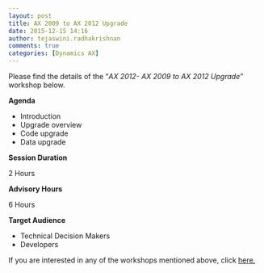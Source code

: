 ```yaml
---
layout: post
title: AX 2009 to AX 2012 Upgrade
date: 2015-12-15 14:16
author: tejaswini.radhakrishnan
comments: true
categories: [Dynamics AX]
---
```

Please find the details of the “<em>AX 2012- AX 2009 to AX 2012 Upgrade”</em> workshop below.

<strong>Agenda</strong>
<ul>
	<li>Introduction</li>
	<li>Upgrade overview</li>
	<li>Code upgrade</li>
	<li>Data upgrade</li>
</ul>
<strong>Session Duration</strong>

2 Hours

<strong>Advisory Hours</strong>

6 Hours

<strong>Target Audience</strong>
<ul>
	<li>Technical Decision Makers</li>
	<li>Developers</li>
</ul>
If you are interested in any of the workshops mentioned above, click <a href="mailto:blog_ptsdynamics@microsoft.com?Subject=Dynamics%20AX%20Workshops%20-%20Registration&amp;Body=PLEASE%20FILL%20IN%20THE%20FOLLOWING%20DETAILS%0A%0AName%3A%0ACompany%20Name%3A%0APartner%20ID%3A%0AContact%20number%3A%0AEmail%20ID%3A%0AProducts%20interested%20in%3A%0ASessions%20interested%20in%3A">here.</a>
